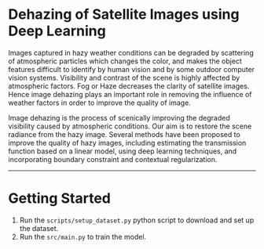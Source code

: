 # Dehazing of Satellite Images using Deep Learning
Images captured in hazy weather conditions can be degraded by scattering of atmospheric particles which changes the color, and makes the object features difficult to identify by human vision and by some outdoor computer vision systems. Visibility and contrast of the scene is highly affected by atmospheric factors. Fog or Haze decreases the clarity of satellite images. Hence image dehazing plays an important role in removing the influence of weather factors in order to improve the quality of image.

Image dehazing is the process of scenically improving the degraded visibility caused by atmospheric conditions. Our aim is to restore the scene radiance from the hazy image. Several methods have been proposed to improve the quality of hazy images, including estimating the transmission function based on a linear model, using deep learning techniques, and incorporating boundary constraint and contextual regularization. 

***

# Getting Started
1. Run the `scripts/setup_dataset.py` python script to download and set up the dataset.
2. Run the `src/main.py` to train the model.